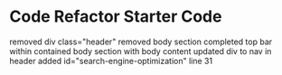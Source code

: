 # Code Refactor Starter Code
removed div class="header"
removed body section
completed top bar within <head>
contained body section with body content
updated div to nav in header
added id="search-engine-optimization" line 31
